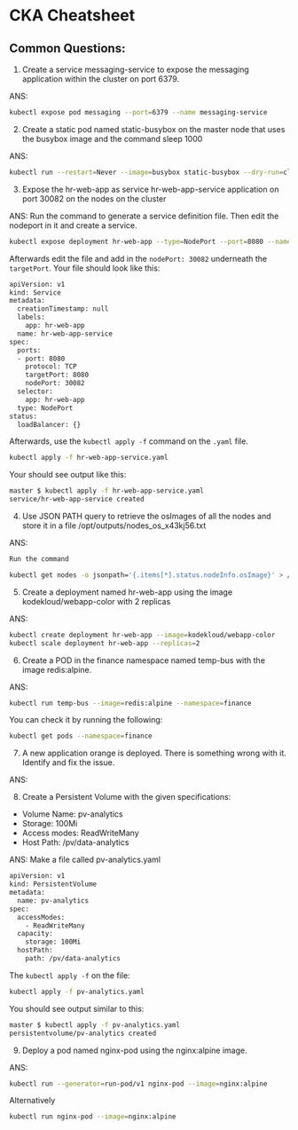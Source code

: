 # CKA Cheatsheet 

## Common Questions:

1. Create a service messaging-service to expose the messaging application within the cluster on port 6379.

ANS:
```bash
kubectl expose pod messaging --port=6379 --name messaging-service
```

2. Create a static pod named static-busybox on the master node that uses the busybox image and the command sleep 1000

ANS:
```bash
kubectl run --restart=Never --image=busybox static-busybox --dry-run=client -o yaml --command -- sleep 1000 > /etc/kubernetes/manifests/static-busybox.yaml
```

3. Expose the hr-web-app as service hr-web-app-service application on port 30082 on the nodes on the cluster

ANS: Run the command to generate a service definition file. Then edit the nodeport in it and create a service.
```bash 
kubectl expose deployment hr-web-app --type=NodePort --port=8080 --name=hr-web-app-service --dry-run -o yaml > hr-web-app-service.yaml 
```

Afterwards edit the file and add in the `nodePort: 30082` underneath the `targetPort`. 
Your file should look like this:
```bash
apiVersion: v1
kind: Service
metadata:
  creationTimestamp: null
  labels:
    app: hr-web-app
  name: hr-web-app-service
spec:
  ports:
  - port: 8080
    protocol: TCP
    targetPort: 8080
    nodePort: 30082
  selector:
    app: hr-web-app
  type: NodePort
status:
  loadBalancer: {}
```

Afterwards, use the `kubectl apply -f` command on the `.yaml` file. 
```bash
kubectl apply -f hr-web-app-service.yaml
```
Your should see output like this:
```bash
master $ kubectl apply -f hr-web-app-service.yaml
service/hr-web-app-service created
```



4. Use JSON PATH query to retrieve the osImages of all the nodes and store it in a file /opt/outputs/nodes_os_x43kj56.txt

ANS:
```bash
Run the command 

kubectl get nodes -o jsonpath='{.items[*].status.nodeInfo.osImage}' > /opt/outputs/nodes_os_x43kj56.txt
```

5. Create a deployment named hr-web-app using the image kodekloud/webapp-color with 2 replicas

ANS: 
```bash
kubectl create deployment hr-web-app --image=kodekloud/webapp-color
kubectl scale deployment hr-web-app --replicas=2
```

6. Create a POD in the finance namespace named temp-bus with the image redis:alpine.

ANS: 
```bash
kubectl run temp-bus --image=redis:alpine --namespace=finance
```

You can check it by running the following:
```bash
kubectl get pods --namespace=finance
```

7. A new application orange is deployed. There is something wrong with it. Identify and fix the issue.

ANS:


8. Create a Persistent Volume with the given specifications:
- Volume Name: pv-analytics
- Storage: 100Mi
- Access modes: ReadWriteMany
- Host Path: /pv/data-analytics

ANS:
Make a file called pv-analytics.yaml
```bash
apiVersion: v1
kind: PersistentVolume
metadata:
  name: pv-analytics
spec:
  accessModes:
    - ReadWriteMany
  capacity:
    storage: 100Mi
  hostPath:
    path: /pv/data-analytics
```

The `kubectl apply -f` on the file:
```bash
kubectl apply -f pv-analytics.yaml
```

You should see output similar to this:
```bash
master $ kubectl apply -f pv-analytics.yaml
persistentvolume/pv-analytics created
```

9. Deploy a pod named nginx-pod using the nginx:alpine image.

ANS:
```bash
kubectl run --generator=run-pod/v1 nginx-pod --image=nginx:alpine
```

Alternatively
```bash
kubectl run nginx-pod --image=nginx:alpine
```
